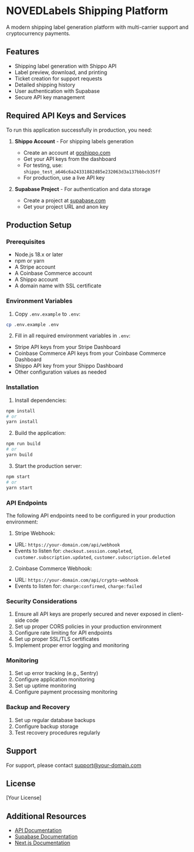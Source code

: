 # NOVEDLabels Shipping Platform

A modern shipping label generation platform with multi-carrier support and cryptocurrency payments.

## Features

- Shipping label generation with Shippo API
- Label preview, download, and printing
- Ticket creation for support requests
- Detailed shipping history
- User authentication with Supabase
- Secure API key management

## Required API Keys and Services

To run this application successfully in production, you need:

1. **Shippo Account** - For shipping labels generation
   - Create an account at [goshippo.com](https://goshippo.com)
   - Get your API keys from the dashboard
   - For testing, use: `shippo_test_a646c6a24331882d85e232063d3a137bbbcb35ff`
   - For production, use a live API key

2. **Supabase Project** - For authentication and data storage
   - Create a project at [supabase.com](https://supabase.com)
   - Get your project URL and anon key

## Production Setup

### Prerequisites

- Node.js 18.x or later
- npm or yarn
- A Stripe account
- A Coinbase Commerce account
- A Shippo account
- A domain name with SSL certificate

### Environment Variables

1. Copy `.env.example` to `.env`:
```bash
cp .env.example .env
```

2. Fill in all required environment variables in `.env`:
- Stripe API keys from your Stripe Dashboard
- Coinbase Commerce API keys from your Coinbase Commerce Dashboard
- Shippo API key from your Shippo Dashboard
- Other configuration values as needed

### Installation

1. Install dependencies:
```bash
npm install
# or
yarn install
```

2. Build the application:
```bash
npm run build
# or
yarn build
```

3. Start the production server:
```bash
npm start
# or
yarn start
```

### API Endpoints

The following API endpoints need to be configured in your production environment:

1. Stripe Webhook:
- URL: `https://your-domain.com/api/webhook`
- Events to listen for: `checkout.session.completed`, `customer.subscription.updated`, `customer.subscription.deleted`

2. Coinbase Commerce Webhook:
- URL: `https://your-domain.com/api/crypto-webhook`
- Events to listen for: `charge:confirmed`, `charge:failed`

### Security Considerations

1. Ensure all API keys are properly secured and never exposed in client-side code
2. Set up proper CORS policies in your production environment
3. Configure rate limiting for API endpoints
4. Set up proper SSL/TLS certificates
5. Implement proper error logging and monitoring

### Monitoring

1. Set up error tracking (e.g., Sentry)
2. Configure application monitoring
3. Set up uptime monitoring
4. Configure payment processing monitoring

### Backup and Recovery

1. Set up regular database backups
2. Configure backup storage
3. Test recovery procedures regularly

## Support

For support, please contact support@your-domain.com

## License

[Your License]

## Additional Resources

- [API Documentation](https://goshippo.com/docs/api)
- [Supabase Documentation](https://supabase.com/docs)
- [Next.js Documentation](https://nextjs.org/docs)